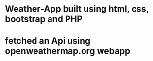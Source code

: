 # Weather-App built using html, css, bootstrap and PHP
# fetched an Api using openweathermap.org webapp
